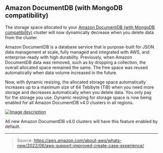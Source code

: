 ## Amazon DocumentDB (with MongoDB compatibility)

The storage space allocated to your [Amazon DocumentDB (with MongoDB compatibility)](https://aws.amazon.com/documentdb/) cluster will now dynamically decrease when you delete data from the cluster. 

Amazon DocumentDB is a database service that is purpose-built for JSON data management at scale, fully managed and integrated with AWS, and enterprise-ready with high durability. Previously, when Amazon DocumentDB data was removed, such as by dropping a collection, the overall allocated space remained the same. The free space was reused automatically when data volume increased in the future.

Now, with dynamic resizing, the allocated storage space automatically increases up to a maximum size of 64 Tebibyte (TiB) when you need more storage and decreases automatically when you delete data. You only pay for the storage you use. Dynamic resizing for storage space is now being enabled for all Amazon DocumentDB v4.0 clusters in all regions. 

[![Image description](https://dev-to-uploads.s3.amazonaws.com/uploads/articles/r71m2wk06x3ib803b96l.png)](https://serverspace.io/ref/466650)

All new Amazon DocumentDB v4.0 clusters will have this feature enabled by default.

---

> Source: https://aws.amazon.com/about-aws/whats-new/2022/06/aws-support-improved-create-case-experience/